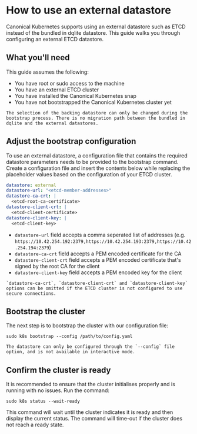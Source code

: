 # How to use an external datastore

Canonical Kubernetes supports using an external datastore such as ETCD instead of the bundled in dqlite datastore. This guide walks you through configuring an external ETCD datastore.

## What you'll need

This guide assumes the following:

- You have root or sudo access to the machine
- You have an external ETCD cluster
- You have installed the Canonical Kubernetes snap
- You have not bootstrapped the Canonical Kubernetes cluster yet

```{warning}
The selection of the backing datastore can only be changed during the bootstrap process. There is no migration path between the bundled in dqlite and the external datastores.
```

## Adjust the bootstrap configuration

To use an external datastore, a configuration file that contains the required datastore parameters needs to be provided to the bootstrap command. Create a configuration file and insert the contents below while replacing the placeholder values based on the configuration of your ETCD cluster.

```yaml
datastore: external
datastore-url: "<etcd-member-addresses>"
datastore-ca-crt: |
  <etcd-root-ca-certificate>
datastore-client-crt: |
  <etcd-client-certificate>
datastore-client-key: |
  <etcd-client-key>
```

* `datastore-url` field accepts a comma seperated list of addresses (e.g. `https://10.42.254.192:2379,https://10.42.254.193:2379,https://10.42.254.194:2379`)
* `datastore-ca-crt` field accepts a PEM encoded certificate for the CA
* `datastore-client-crt` field accepts a PEM encoded certificate that's signed by the root CA for the client
* `datastore-client-key` field accepts a PEM encoded key for the client

```{note}
`datastore-ca-crt`, `datastore-client-crt` and `datastore-client-key` options can be omitted if the ETCD cluster is not configured to use secure connections.
```

## Bootstrap the cluster

The next step is to bootstrap the cluster with our configuration file:

```
sudo k8s bootstrap --config /path/to/config.yaml
```

```{note}
The datastore can only be configured through the `--config` file option, and is not available in interactive mode.
```

## Confirm the cluster is ready

It is recommended to ensure that the cluster initialises properly and is
running with no issues. Run the command:

```
sudo k8s status --wait-ready
```

This command will wait until the cluster indicates it is ready and then display
the current status. The command will time-out if the cluster does not reach a
ready state.
